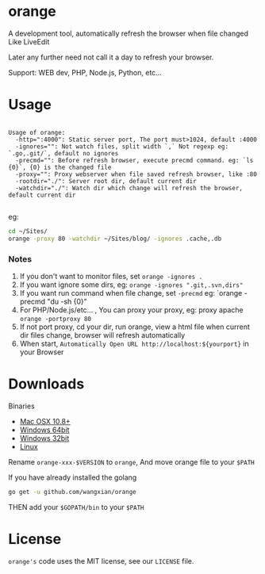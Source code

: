 orange
======

A development tool, automatically refresh the browser when file changed Like LiveEdit

Later any further need not call it a day to refresh your browser.

Support: WEB dev, PHP, Node.js, Python, etc...

# Usage

```shell

Usage of orange:
  -http=":4000": Static server port, The port must>1024, default :4000
  -ignores="": Not watch files, split width `,` Not regexp eg: `.go,.git/`, default no ignores
  -precmd="": Before refresh browser, execute precmd command. eg: `ls {0}`, {0} is the changed file
  -proxy="": Proxy webserver when file saved refresh browser, like :80
  -rootdir="./": Server root dir, default current dir
  -watchdir="./": Watch dir which change will refresh the browser, default current dir
  
```

eg:

```sh
cd ~/Sites/
orange -proxy 80 -watchdir ~/Sites/blog/ -ignores .cache,.db
```

### Notes

1. If you don't want to monitor files, set `orange -ignores .`
2. If you want ignore some dirs, eg: `orange -ignores ".git,.svn,dirs"`
3. If you want run command when file change, set `-precmd` eg: `orange -precmd "du -sh {0}"
4. For PHP/Node.js/etc... , You can proxy your proxy, eg: proxy apache `orange -portproxy 80`
5. If not port proxy, cd your dir, run orange, view a html file when current dir files change, browser will refresh automatically
6. When start, `Automatically Open URL http://localhost:${yourport}` in your Browser

# Downloads

Binaries

- [Mac OSX 10.8+](https://www.dropbox.com/s/t1ewa0wavmfuixt/orange-osx-2.4)
- [Windows 64bit](#)
- [Windows 32bit](#)
- [Linux](#)

Rename `orange-xxx-$VERSION` to `orange`, And move orange file to your `$PATH`

If you have already installed the golang

```sh
go get -u github.com/wangxian/orange
```

THEN add your `$GOPATH/bin` to your `$PATH`

# License

`orange's` code uses the MIT license, see our `LICENSE` file.
